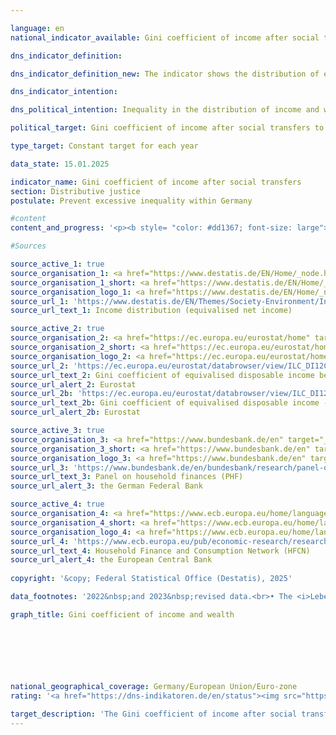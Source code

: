 ```yaml
---

language: en        
national_indicator_available: Gini coefficient of income after social transfers        

dns_indicator_definition:         

dns_indicator_definition_new: The indicator shows the distribution of equivalised disposable income using Gini coefficients. The equivalised disposable income is the total income (including social transfers) of a household after taxes and other deductions and therefore the income available for spending and saving.        

dns_indicator_intention:         

dns_political_intention: Inequality in the distribution of income and wealth is a fundamentally accepted component of a dynamic market economy. However, the spread of income and wealth must remain moderate and social participation must be guaranteed for all.        

political_target: Gini coefficient of income after social transfers to be below the <abbr title="European Union" tabindex="0">EU</abbr> figure by 2030        

type_target: Constant target for each year        

data_state: 15.01.2025        

indicator_name: Gini coefficient of income after social transfers        
section: Distributive justice        
postulate: Prevent excessive inequality within Germany        

#content         
content_and_progress: '<p><b style= "color: #dd1367; font-size: large">10.2&nbsp;Gini coefficient of income after social transfers</b><br><br>The Gini coefficient is a measure of relative inequality, taking values between zero and one. Under conditions of perfect equality, it equals zero; under conditions of maximum inequality, it reaches one. In the context of income distribution, a Gini coefficient of one means that all income accrues to a single individual. The lower the value, the more evenly income is distributed.<br><br>For the calculation of the indicator, the so-called equivalised income is used. This is a needs-adjusted income derived from the total household income and the number and age of household members. Using an equivalence scale, incomes are weighted according to household size and composition. This adjustment ensures that the incomes of individuals from households of different sizes are comparable, as larger households benefit from economies of scale&nbsp;–&nbsp;for example, through the shared use of living space or household appliances.<br><br>Disposable equivalised income refers to total household income (including social transfers) after deduction of taxes and other compulsory payments. It corresponds to the income available for consumption and saving. This is to be distinguished from equivalised income before social transfers, which measures disposable income excluding government transfers such as unemployment benefits or housing allowances. Pensions are not classified as social transfers in this context and are therefore included in equivalised income before social transfers. The same applies to market equivalised income, which denotes income before deduction of taxes and social contributions and without taking social transfers into account. For all the income concepts mentioned, no breakdown is made by source of income&nbsp;–&nbsp;such as wages and salaries, rental income, or capital gains.<br><br>The income data are drawn from the annually harmonised European Union Statistics on Income and Living Conditions (<abbr title="EU Statistics on Income and Living Conditions" tabindex="0">EU-SILC</abbr>). In Germany, this survey was integrated into the microcensus in 2020, accompanied by extensive methodological changes, in order to better meet the requirements for data timeliness and detailed regional breakdowns. As a result, the findings from 2020&nbsp;onwards are not comparable with earlier years. Methodological adjustments are also made to account for the underrepresentation of high-income or high-wealth households, which is common in voluntary sample surveys, in order to ensure international comparability.<br><br>As in previous years, Germany’s Gini coefficient for disposable equivalised income in 2024, at 0.295, was almost identical to the European Union (<abbr title="European Union" tabindex="0">EU</abbr>) average (0.293). This indicates that differences in income distribution between Germany and the <abbr title="European Union" tabindex="0">EU</abbr> are small. Nevertheless, in 2024&nbsp;Germany’s value was slightly above the <abbr title="European Union" tabindex="0">EU</abbr> average, meaning that the politically defined target was not achieved.<br><br>The Gini coefficient for disposable equivalised income (0.295) was significantly lower than that for equivalised income before social transfers (0.355). As expected, the value for market equivalised income was higher still, at 0.477. This demonstrates that redistributive mechanisms such as social transfers, social insurance, and the tax system make a substantial contribution to reducing income inequalities in Germany.<br><br>The Gini coefficient for wealth, based on the European Central Bank’s (<abbr title="European Central Bank" tabindex="0">ECB</abbr>) <i>Household Finance and Consumption Survey</i> (<abbr title="Household Finance and Consumption Survey" tabindex="0">HFCS</abbr>), shows a considerably greater degree of inequality. In 2023, Germany’s wealth Gini stood at 0.724, far exceeding the income-based values. By comparison, the value for the euro area in 2021&nbsp;–&nbsp;the most recent available data&nbsp;–&nbsp;was 0.694, and thus lower than the German figure. Certain influencing factors not captured in the wealth Gini, however, put the appearance of above-average wealth inequality into perspective. For example, future pension and retirement entitlements are excluded from the calculation of net wealth.</p>'                

#Sources        

source_active_1: true
source_organisation_1: <a href="https://www.destatis.de/EN/Home/_node.html" target="_blank">Federal Statistical Office</a>
source_organisation_1_short: <a href="https://www.destatis.de/EN/Home/_node.html" target="_blank">Federal Statistical Office</a>
source_organisation_logo_1: <a href="https://www.destatis.de/EN/Home/_node.html" target="_blank"><img src="https://dns-indikatoren.de/public/OrgImgEn/destatis.png" alt="Federal Statistical Office" title=" Click here to visit the homepage of the organizationFederal Statistical Office" style="height:60px; width:148px; border:transparent"/></a>
source_url_1: 'https://www.destatis.de/EN/Themes/Society-Environment/Income-Consumption-Living-Conditions/Living-Conditions-Risk-Poverty/Tables/income-distribution-mz-silc.html'
source_url_text_1: Income distribution (equivalised net income)

source_active_2: true
source_organisation_2: <a href="https://ec.europa.eu/eurostat/home" target="_blank" onclick="return confirm_alert('Eurostat', 'En')">Statistical Office of the European Union</a>
source_organisation_2_short: <a href="https://ec.europa.eu/eurostat/home" target="_blank" onclick="return confirm_alert('Eurostat', 'En')">Statistical Office of the European Union</a>
source_organisation_logo_2: <a href="https://ec.europa.eu/eurostat/home" target="_blank" onclick="return confirm_alert('Eurostat', 'En')"><img src="https://dns-indikatoren.de/public/OrgImgEn/eurostat.png" alt="Statistical Office of the European Union" title=" Click here to visit the homepage of the organizationStatistical Office of the European Union" style="height:60px; width:148px; border:transparent"/></a>
source_url_2: 'https://ec.europa.eu/eurostat/databrowser/view/ILC_DI12C/default/table?lang=en&category=livcon.ilc.ilc_ie.ilc_iei'
source_url_text_2: Gini coefficient of equivalised disposable income before social transfers - <abbr title="Statistical Office of the European Union" tabindex="0">Eurostat</abbr> table  [ilc_di12c ]
source_url_alert_2: Eurostat
source_url_2b: 'https://ec.europa.eu/eurostat/databrowser/view/ILC_DI12/default/table?lang=en&category=livcon.ilc.ilc_ie.ilc_iei'
source_url_text_2b: Gini coefficient of equivalised disposable income - <abbr title="Statistical Office of the European Union" tabindex="0">Eurostat</abbr> table  [ilc_di12c]
source_url_alert_2b: Eurostat

source_active_3: true
source_organisation_3: <a href="https://www.bundesbank.de/en" target="_blank" onclick="return confirm_alert('the German Federal Bank', 'En')">German Federal Bank</a>
source_organisation_3_short: <a href="https://www.bundesbank.de/en" target="_blank" onclick="return confirm_alert('the German Federal Bank', 'En')">German Federal Bank</a>
source_organisation_logo_3: <a href="https://www.bundesbank.de/en" target="_blank" onclick="return confirm_alert('the German Federal Bank', 'En')"><img src="https://dns-indikatoren.de/public/OrgImgEn/bundesbank.png" alt="German Federal Bank" title=" Click here to visit the homepage of the organizationGerman Federal Bank" style="height:60px; width:148px; border:transparent"/></a>
source_url_3: 'https://www.bundesbank.de/en/bundesbank/research/panel-on-household-finances'
source_url_text_3: Panel on household finances (PHF)
source_url_alert_3: the German Federal Bank

source_active_4: true
source_organisation_4: <a href="https://www.ecb.europa.eu/home/languagepolicy/html/index.en.html" target="_blank" onclick="return confirm_alert('the European Central Bank', 'En')">European Central Bank</a>
source_organisation_4_short: <a href="https://www.ecb.europa.eu/home/languagepolicy/html/index.en.html" target="_blank" onclick="return confirm_alert('the European Central Bank', 'En')">European Central Bank</a>
source_organisation_logo_4: <a href="https://www.ecb.europa.eu/home/languagepolicy/html/index.en.html" target="_blank" onclick="return confirm_alert('the European Central Bank', 'En')"><img src="https://dns-indikatoren.de/public/OrgImgEn/ezb.png" alt="European Central Bank" title=" Click here to visit the homepage of the organizationEuropean Central Bank" style="height:60px; width:148px; border:transparent"/></a>
source_url_4: 'https://www.ecb.europa.eu/pub/economic-research/research-networks/html/researcher_hfcn.en.html'
source_url_text_4: Household Finance and Consumption Network (HFCN)
source_url_alert_4: the European Central Bank
        
copyright: '&copy; Federal Statistical Office (Destatis), 2025'        

data_footnotes: '2022&nbsp;and 2023&nbsp;revised data.<br>• The <i>Leben in Europa</i> survey (German name of the European Union Statistics on Income and Living Conditions - <abbr title="EU Statistics on Income and Living Conditions" tabindex="0">EU-SILC</abbr>), which was conducted separately in the past, was integrated as a subsample into the microcensus in 2020. Comparing the data of reference year 2020&nbsp;with those of previous years is not possible (break in the time series) as the voluntary survey was changed over to a partly compulsory survey and the composition of the sample was changed.<br>• Pensions are not categorised as social benefits and are therefore included in time series without social benefits.<br>• Gini coefficient of equivalised disposable income:<br>&nbsp;&nbsp;- For EU: 2019&nbsp;data estimated by <abbr title="Statistical Office of the European Union" tabindex="0">Eurostat</abbr>.<br>&nbsp;&nbsp;- From 2020: <abbr title="European Union with 27&nbsp;Member States (without the United Kingdom)" tabindex="0">EU-27</abbr>&nbsp;(without <abbr title="United Kingdom" tabindex="0">UK</abbr>).'        

graph_title: Gini coefficient of income and wealth        

        

        

                

national_geographical_coverage: Germany/European Union/Euro-zone        
rating: '<a href="https://dns-indikatoren.de/en/status"><img src="https://sdg-indikatoren.de/public/Wettersymbole/Blitz.png" title="In 2024 the target value was missed and the indicator had not moved towards the target on average over the previous changes." alt="Weathersymbol: Thuder strom"/></a>'        

target_description: 'The Gini coefficient of income after social transfers should remain below the corresponding <abbr title="European Union" tabindex="0">EU</abbr> value every year.<br><br>• According to the target formulation, the difference between the <abbr title="European Union" tabindex="0">EU</abbr> value and the German value is calculated for each year. For indicator 10.2, due to methodological changes in the survey design, the values from 2020&nbsp;to 2024&nbsp;are considered. In 2024, the difference is negative, meaning that the coefficient in Germany exceeds the <abbr title="European Union" tabindex="0">EU</abbr> coefficient. The target is therefore not achieved. Since the difference has also narrowed on average over the past five years, indicator 10.2&nbsp;is assessed as <b>thunderstorm</b> for 2024.<br><br><br><u>Note:</u> The reference to the <abbr title="European Union" tabindex="0">EU</abbr> coefficient as the benchmark implies that the indicator may receive a positive assessment even if the Gini coefficient in Germany develops unfavourably. Moreover, the indicator shows that, as both coefficients have remained at comparatively high levels without a clear upward or downward trend, the difference between the German and <abbr title="European Union" tabindex="0">EU</abbr> values&nbsp;–&nbsp;as well as the direction of the average development of the German coefficient&nbsp;–&nbsp;are subject to considerable fluctuations. Consequently, even minor changes in the indicator can significantly affect the assessment.'        
---
```


